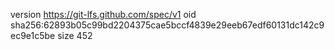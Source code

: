 version https://git-lfs.github.com/spec/v1
oid sha256:62893b05c99bd2204375cae5bccf4839e29eeb67edf60131dc142c9ec9e1c5be
size 452
